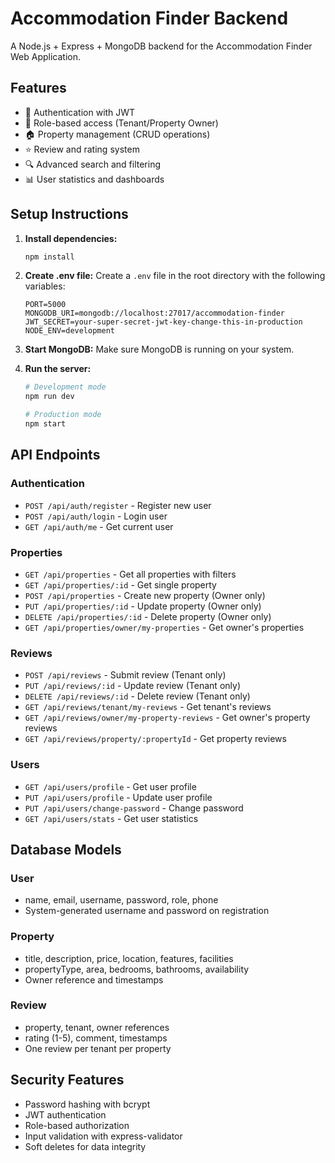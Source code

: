 # Accommodation Finder Backend

A Node.js + Express + MongoDB backend for the Accommodation Finder Web Application.

## Features

- 🔐 Authentication with JWT
- 👥 Role-based access (Tenant/Property Owner)
- 🏠 Property management (CRUD operations)
- ⭐ Review and rating system
- 🔍 Advanced search and filtering
- 📊 User statistics and dashboards

## Setup Instructions

1. **Install dependencies:**
   ```bash
   npm install
   ```

2. **Create .env file:**
   Create a `.env` file in the root directory with the following variables:
   ```
   PORT=5000
   MONGODB_URI=mongodb://localhost:27017/accommodation-finder
   JWT_SECRET=your-super-secret-jwt-key-change-this-in-production
   NODE_ENV=development
   ```

3. **Start MongoDB:**
   Make sure MongoDB is running on your system.

4. **Run the server:**
   ```bash
   # Development mode
   npm run dev
   
   # Production mode
   npm start
   ```

## API Endpoints

### Authentication
- `POST /api/auth/register` - Register new user
- `POST /api/auth/login` - Login user
- `GET /api/auth/me` - Get current user

### Properties
- `GET /api/properties` - Get all properties with filters
- `GET /api/properties/:id` - Get single property
- `POST /api/properties` - Create new property (Owner only)
- `PUT /api/properties/:id` - Update property (Owner only)
- `DELETE /api/properties/:id` - Delete property (Owner only)
- `GET /api/properties/owner/my-properties` - Get owner's properties

### Reviews
- `POST /api/reviews` - Submit review (Tenant only)
- `PUT /api/reviews/:id` - Update review (Tenant only)
- `DELETE /api/reviews/:id` - Delete review (Tenant only)
- `GET /api/reviews/tenant/my-reviews` - Get tenant's reviews
- `GET /api/reviews/owner/my-property-reviews` - Get owner's property reviews
- `GET /api/reviews/property/:propertyId` - Get property reviews

### Users
- `GET /api/users/profile` - Get user profile
- `PUT /api/users/profile` - Update user profile
- `PUT /api/users/change-password` - Change password
- `GET /api/users/stats` - Get user statistics

## Database Models

### User
- name, email, username, password, role, phone
- System-generated username and password on registration

### Property
- title, description, price, location, features, facilities
- propertyType, area, bedrooms, bathrooms, availability
- Owner reference and timestamps

### Review
- property, tenant, owner references
- rating (1-5), comment, timestamps
- One review per tenant per property

## Security Features

- Password hashing with bcrypt
- JWT authentication
- Role-based authorization
- Input validation with express-validator
- Soft deletes for data integrity 
